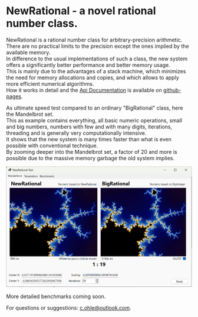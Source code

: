 # NewRational - a novel rational number class.

NewRational is a rational number class for arbitrary-precision arithmetic.  
There are no practical limits to the precision except the ones implied by the available memory.  
In difference to the usual implementations of such a class, the new system offers 
a significantly better performance and better memory usage.  
This is mainly due to the advantages of a stack machine, which minimizes the need for memory allocations and copies, 
and which allows to apply more efficient numerical algorithms.  
How it works in detail and the [Api Documentation](https://c-ohle.github.io/RationalNumerics/api/System.Numerics.Rational.html) 
is available on [github-pages](https://c-ohle.github.io/RationalNumerics/).

As ultimate speed test compared to an ordinary "BigRational" class, here the Mandelbrot set.   
This as example contains everything, all basic numeric operations, small and big numbers, numbers with few and with many digits, iterations, threading and is generally very computationally intensive.  
It shows that the new system is many times faster than what is even possible with conventional technique.  
By zooming deeper into the Mandelbrot set, a factor of 20 and more is possible due to the massive memory garbage the old system implies.

![Mandel1](docs/images/mandel1.png)

More detailed benchmarks coming soon.   

For questions or suggestions: [c.ohle@outlook.com](mailto:c.ohle@outlook.com).

<!--
The precision is useful for solving robustness problems of algorithms that are sensitive to it.  
Geometric algorithms in particular tend to do this. E.g. With rational arithmetic, the intersections of lines, planes as well as transformations are always exact 
and corresponding algorithms cannot fail, as is always possible with floating-point arithmetic.
-->